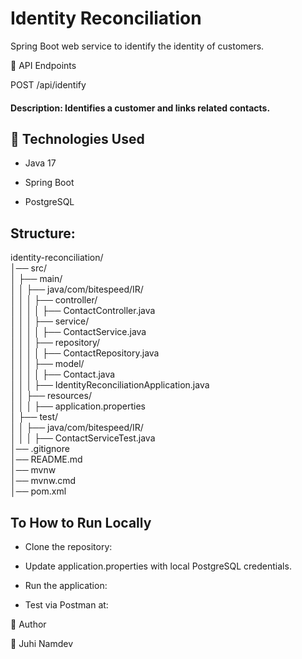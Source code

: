 # Identity Reconciliation

Spring Boot web service to identify the identity of customers.


🔹 API Endpoints

POST /api/identify

#### Description: Identifies a customer and links related contacts.

## 🔹 Technologies Used

* Java 17

* Spring Boot

* PostgreSQL

## Structure:

identity-reconciliation/ <br>
│── src/ <br>
│   ├── main/ <br>
│   │   ├── java/com/bitespeed/IR/ <br>
│   │   │   ├── controller/ <br>
│   │   │   │   ├── ContactController.java <br>
│   │   │   ├── service/<br>
│   │   │   │   ├── ContactService.java<br>
│   │   │   ├── repository/ <br>
│   │   │   │   ├── ContactRepository.java <br>
│   │   │   ├── model/ <br>
│   │   │   │   ├── Contact.java <br>
│   │   │   ├── IdentityReconciliationApplication.java <br>
│   │   ├── resources/ <br>
│   │   │   ├── application.properties <br>
│   ├── test/ <br>
│   │   ├── java/com/bitespeed/IR/ <br>
│   │   │   ├── ContactServiceTest.java <br>
│── .gitignore <br>
│── README.md <br>
│── mvnw <br>
│── mvnw.cmd <br>
│── pom.xml <br>


## To How to Run Locally

* Clone the repository:

* Update application.properties with local PostgreSQL credentials.

* Run the application:


* Test via Postman at:


🔹 Author

👤 Juhi Namdev
